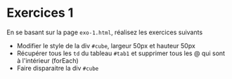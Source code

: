 # Exercices 1

En se basant sur la page `exo-1.html`, réalisez les exercices suivants

 - Modifier le style de la div `#cube`, largeur 50px et hauteur 50px 
 - Récupérer tous les `td` du tableau `#tab1` et supprimer tous les @ qui sont à l'intérieur (forEach) 
 - Faire disparaitre la div `#cube` 